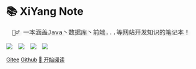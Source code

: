 # 📚  XiYang  Note

<div style = "font-weight: 100; font-size: 1.2rem; 
    color: rgb(60, 60, 60); text-align: center;
    text-shadow: 0.3rem 0.3rem 0.4rem rgba(0,0,0,.15);
    line-height: 1.2;">
        
    🚴‍♂️ 一本涵盖Java丶数据库丶前端...等网站开发知识的笔记本！
    
</div>

![]( https://img.shields.io/github/issues/CodeXiYang/XiYangNote) &nbsp;&nbsp;
![]( https://img.shields.io/github/forks/CodeXiYang/XiYangNote) &nbsp;&nbsp;
![]( https://img.shields.io/github/stars/CodeXiYang/XiYangNote) &nbsp;&nbsp;
![]( https://img.shields.io/github/license/CodeXiYang/XiYangNote) &nbsp;&nbsp;

[Gitee](https://gitee.com/codexiyang) 
[Github](https://github.com/codexiyang)
[📖 开始阅读](README.md)




